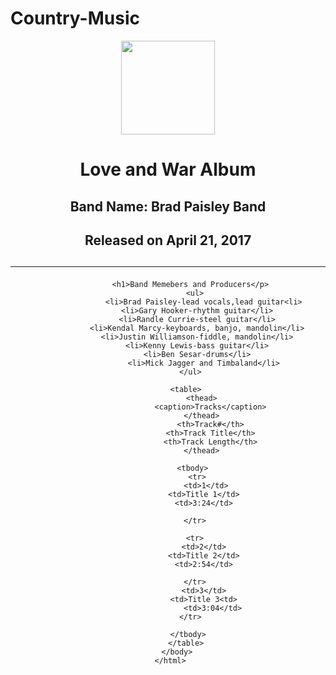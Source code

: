 # Country-Music
<!DOCTYPE html>
<html>
    <header>
        <title>Tast of Country-Music</title>
        <style>
            table, th, td{
                border: 1px solid gray;
            }
            </style>
      </head>
      <tbody>
       <div>
          <p>
                  <img src="Love and War.jpg" style="width: 150px;"/><br/>
            </p>
          <h1>Love and War Album</h1>
          <h2>Band Name: Brad Paisley Band</h2>
          <h2>Released on April 21, 2017<h2><hr/>
         </div> 
        
              <h1>Band Memebers and Producers</p>
                <ul>
                    <li>Brad Paisley-lead vocals,lead guitar<li>
                    <li>Gary Hooker-rhythm guitar</li>   
                    <li>Randle Currie-steel guitar</li>   
                    <li>Kendal Marcy-keyboards, banjo, mandolin</li>   
                    <li>Justin Williamson-fiddle, mandolin</li>   
                    <li>Kenny Lewis-bass guitar</li>   
                    <li>Ben Sesar-drums</li>   
                    <li>Mick Jagger and Timbaland</li>
                </ul>  
            
            <table>
                   <thead>
                       <caption>Tracks</caption>
                   </thead>
                       <th>Track#</th>
                       <th>Track Title</th>
                       <th>Track Length</th>
                   </thead>

               <tbody>
                 <tr>
                     <td>1</td>
                    <td>Title 1</td>
                    <td>3:24</td>
            
                </tr>

                <tr>
                    <td>2</td>
                    <td>Title 2</td>
                    <td>2:54</td>

                </tr>
                    <td>3</td>
                    <td>Title 3<td>
                        <td>3:04</td>
                </tr>  

             </tbody>
            </table>
        </body>
     </html>
                   

